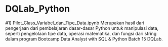 # DQLab_Python

#1) Pilot_Class_Variabel_dan_Tipe_Data.ipynb
Merupakan hasil dari pengerjaan dari pembelajaran dasar-dasar Python untuk manipulasi data, seperti pengelolaan tipe data, operasi matematika, dan fungsi dari string dalam program Bootcamp Data Analyst with SQL &amp; Python Batch 15 DQLab.
